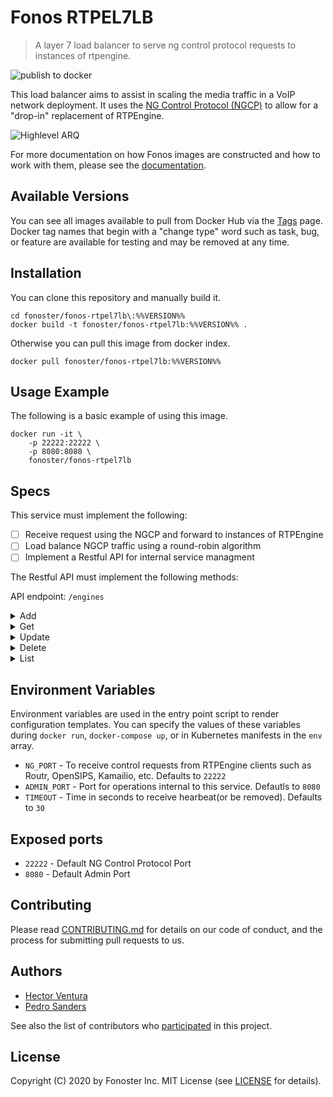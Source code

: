 # Fonos RTPEL7LB

> A layer 7 load balancer to serve ng control protocol requests to instances of rtpengine.

![publish to docker](https://github.com/fonoster/fonos-rtpel7lb/workflows/publish%20to%20docker%20hub/badge.svg)

This load balancer aims to assist in scaling the media traffic in a VoIP network deployment. It uses the [NG Control Protocol (NGCP)](https://github.com/sipwise/rtpengine#the-ng-control-protocol) to allow for a "drop-in" replacement of RTPEngine.

![Highlevel ARQ](https://raw.githubusercontent.com/fonoster/fonos-rtpel7lb/main/diagram.png "RTPEL7LB, high-level diagram")

For more documentation on how Fonos images are constructed and how to work with them, please see the [documentation](https://github.com/fonoster/fonos).

## Available Versions

You can see all images available to pull from Docker Hub via the [Tags](https://hub.docker.com/repository/registry-1.docker.io/fonoster/fonos-rtpel7lb/tags?page=1) page. Docker tag names that begin with a "change type" word such as task, bug, or feature are available for testing and may be removed at any time.

## Installation

You can clone this repository and manually build it.

```
cd fonoster/fonos-rtpel7lb\:%%VERSION%%
docker build -t fonoster/fonos-rtpel7lb:%%VERSION%% .
```

Otherwise you can pull this image from docker index.

```
docker pull fonoster/fonos-rtpel7lb:%%VERSION%%
```

## Usage Example

The following is a basic example of using this image.

```
docker run -it \
    -p 22222:22222 \
    -p 8080:8080 \
    fonoster/fonos-rtpel7lb
```

## Specs

This service must implement the following:

- [ ] Receive request using the NGCP and forward to instances of RTPEngine
- [ ] Load balance NGCP traffic using a round-robin algorithm
- [ ] Implement a Restful API for internal service managment

The Restful API must implement the following methods:

API endpoint: `/engines`

<details><summary>Add</summary>

<br>Adds a new RTPEngine.</br>

**Method**

`POST`

**Parameters**

Do not supply any parameter to this method.

**Request body**

In the body you must include at a minimal a `hostAddress.` If no `id` is provided the service will generate one.

**Response**

If successful this method adds a new RTPEngine to its list.

**Sample Call**

```json
POST /engines
{
  "id": "rtpengine01",
  "hostAddress": "10.22.2.89"
}

HTTP/1.1 201 Created
{
  "status": "201",
  "message": "Added",
  "data": "rtpengine01"
}
```
</details>

<details><summary>Get</summary>

<br>This method returns an RTPEngine by ID.</br>

**Method**

`GET`

**Parameters**

| Parameter Name | Type   | Value | Description
| ---  | :--------- |  :--------- |  :--------- |
| id |  path | string | Engine identifier |

**Request body**

Do not supply a request body with this method.

**Response**

If successful this method returns a single RTPEngine.

**Sample Call**

```json
GET /engines/{id}
{

}

HTTP/1.1 200 OK
{
   "status":"200",
   "message":"Successful request",
   "data":{
     "id":"rtpengine01",
     "hostAddress":"10.22.2.88",
     "status":"Active",
     "updateTime":"1605052750"
   }
}
```
</details>

<details><summary>Update</summary>

<br>Updates an existing RTPEngine.</br>

**Method**

`PUT`

**Parameters**

This method does not receive any parameters.

**Request body**

An empty body will cause the server to refresh the `timeUpdate`.

> You might also Ppass the `status`. The allowed parameters are `Active` and `Suspended.`

**Response**

If successful this method updates an existing RTPEngine.

**Sample Call**

```json
PUT /engines/{id}
{
}

HTTP/1.1 200 OK
{
  "status": "200",
  "message": "Successful request"
}
```
</details>

<details><summary>Delete</summary>

<br>Removes an RTPEngine by ID.</br>

**Method**

`DELETE`

**Parameters**

| Parameter Name | Type   | Value | Description
| ---  | :--------- |  :--------- |  :--------- |
| id |  path | string | Engine indentifier |

**Request body**

Do not supply a request body with this method.

**Response**

If successful this method removes the RTPEngine.

**Sample Call**

```json
DELETE /engines/rtpengine01
{

}

HTTP/1.1 200 OK
{
  "status": "200",
  "message": "Successful request"
}
```
</details>

<details><summary>List</summary>

<br>This method returns a list of available RTPEngines.</br>

**Method**

`GET`

**Parameters**

Do not supply any parameter to this method.

**Request body**

Do not supply a request body with this method.

**Response**

If successful this method returns a list with all available RTPEngines.

**Sample Call**

```json
GET /engines
{

}

HTTP/1.1 200 OK
{
   "status":"200",
   "message":"Successful request",
   "data":[
      {
         "id":"rtpengine01",
         "hostAddress":"10.22.2.88",
         "status":"Active",
         "updateTime":"1605052750"
      },
      {
         "id":"rtpengine02",
         "hostAddress":"10.22.2.89",
         "status":"Suspended",
         "updateTime":"1605056750"
      }
   ]
}
```
</details>


## Environment Variables

Environment variables are used in the entry point script to render configuration templates. You can specify the values of these variables during `docker run`, `docker-compose up`, or in Kubernetes manifests in the `env` array.

- `NG_PORT` - To receive control requests from RTPEngine clients such as Routr, OpenSIPS, Kamailio, etc. Defaults to `22222`
- `ADMIN_PORT` - Port for operations internal to this service. Defautls to `8080`
- `TIMEOUT` - Time in seconds to receive hearbeat(or be removed). Defaults to `30`

## Exposed ports

- `22222` - Default NG Control Protocol Port
- `8080` - Default Admin Port

## Contributing

Please read [CONTRIBUTING.md](https://github.com/fonoster/fonos/blob/master/CONTRIBUTING.md) for details on our code of conduct, and the process for submitting pull requests to us.

## Authors

- [Hector Ventura](https://github.com/hectorvent)
- [Pedro Sanders](https://github.com/psanders)

See also the list of contributors who [participated](https://github.com/fonoster/fonos-rtpel7lb/contributors) in this project.

## License

Copyright (C) 2020 by Fonoster Inc. MIT License (see [LICENSE](https://github.com/fonoster/fonos/blob/master/LICENSE) for details).

